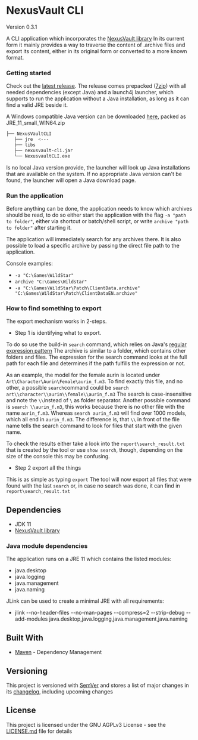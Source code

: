 # NexusVault CLI
Version 0.3.1

A CLI application which incorporates the [NexusVault library](https://github.com/MarbleBag/NexusVault/tree/java)
In its current form it mainly provides a way to traverse the content of .archive files and export its content, either in its original form or converted to a more known format.



### Getting started

Check out the [latest release](https://github.com/MarbleBag/NexusVault-CLI/releases/latest).
The release comes prepacked ([7zip](https://www.7-zip.org/)) with all needed dependencies (except Java) and a launch4j launcher, which supports to run the application without a Java installation, as long as it can find a valid JRE beside it.

A Windows compatible Java version can be downloaded [here](https://github.com/MarbleBag/NexusVault-CLI/releases/tag/v0.3.1), packed as JRE_11_small_WIN64.zip

```Bash
├── NexusVaultCLI
   ├── jre  <---
   ├── libs
   ├── nexusvault-cli.jar
   └── NexusvaultCLI.exe
```

Is no local Java version provide, the launcher will look up Java installations that are available on the system.
If no appropriate Java version can't be found, the launcher will open a Java download page.

### Run the application
Before anything can be done, the application needs to know which archives should be read, to do so either start the application with the flag `-a "path to folder"`, either via shortcut or batch/shell script, or write `archive "path to folder"` after starting it.

The application will immediately search for any archives there. It is also possible to load a specific archive by passing the direct file path to the application.

Console examples:
* `-a "C:\Games\WildStar"`
* `archive "C:\Games\Wildstar"`
* `-a "C:\Games\WildStar\Patch\ClientData.archive" "C:\Games\WildStar\Patch\ClientDataEN.archive"`

### How to find something to export
The export mechanism works in 2-steps.
* Step 1 is identifying what to export.

To do so use the build-in `search` command, which relies on Java's [regular expression pattern](https://docs.oracle.com/javase/7/docs/api/java/util/regex/Pattern.html)
The archive is similar to a folder, which contains other folders and files. The expression for the search command looks at the full path for each file and determines if the path fulfills the expression or not.

As an example, the model for the female aurin is located under `Art\Character\Aurin\Female\aurin_f.m3`.
To find exactly this file, and no other, a possible `search`command could be `search art\\character\\aurin\\female\\aurin_f.m3` The search is case-insensitive and note the `\\`instead of `\` as folder separator.
Another possible command is `search \\aurin_f.m3`, this works because there is no other file with the name `aurin_f.m3`.
Whereas `search aurin_f.m3` will find over 1000 models, which all end in `aurin_f.m3`. The difference is, that `\\` in front of the file name tells the search command to look for files that start with the given name.

To check the results either take a look into the `report\search_result.txt` that is created by the tool or use `show search`,  though, depending on the size of the console this may be confusing.

* Step 2 export all the things

This is as simple as typing `export`
The tool will now export all files that were found with the last `search` or, in case no search was done, it can find in `report\search_result.txt`

## Dependencies

* JDK 11
* [NexusVault library](https://github.com/MarbleBag/NexusVault/tree/java)

### Java module dependencies
The application runs on a JRE 11 which contains the listed modules:

- java.desktop
- java.logging
- java.management
- java.naming

JLink can be used to create a minimal JRE with all requirements:
* jlink --no-header-files --no-man-pages --compress=2 --strip-debug --add-modules java.desktop,java.logging,java.management,java.naming

## Built With

* [Maven](https://maven.apache.org/) - Dependency Management

## Versioning

This project is versioned with [SemVer](http://semver.org/)
and stores a list of major changes in its [changelog](CHANGELOG.md), including upcoming changes

## License

This project is licensed under the GNU AGPLv3 License - see the [LICENSE.md](LICENSE.md) file for details
